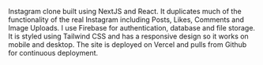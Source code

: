 Instagram clone built using NextJS and React. It duplicates much of the functionality of the real Instagram including Posts, Likes, Comments and Image Uploads. I use Firebase for authentication, database and file storage. It is styled using Tailwind CSS and has a responsive design so it works on mobile and desktop. The site is deployed on Vercel and pulls from Github for continuous deployment.

